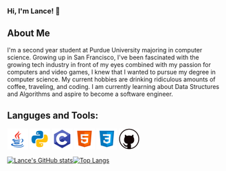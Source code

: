 ### **Hi, I'm Lance! 👋**
## About Me
I'm a second year student at Purdue University majoring in computer science. Growing up in San Francisco, I've been fascinated with the growing tech industry in front of my eyes combined with my passion for computers and video games, I knew that I wanted to pursue my degree in computer science. My current hobbies are drinking ridiculous amounts of coffee, traveling, and coding. I am currently learning about Data Structures and Algorithms and aspire to become a software engineer. 

## Languges and Tools:

![Java Icon](images/java.png) ![Python Icon](images/python.png) ![C Icon](images/c.png) ![HTML Icon](images/html.png) ![CSS Icon](images/css.png) ![Git Icon](images/git.png)

[![Lance's GitHub stats](https://github-readme-stats.vercel.app/api?username=LanceMa03&show_icons=true&theme=dark&count_private=true)](https://github.com/anuraghazra/github-readme-stats)[![Top Langs](https://github-readme-stats.vercel.app/api/top-langs/?username=LanceMa03&layout=compact&theme=dark)](https://github.com/anuraghazra/github-readme-stats)



